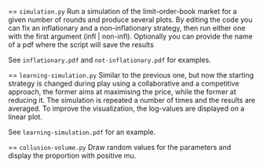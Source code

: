 == `simulation.py`
Run a simulation of the limit-order-book market for a given number of rounds and produce several plots. By editing the code you can fix an inflationary and a non-inflationary strategy, then run either one with the first argument (infl | non-infl). Optionally you can provide the name of a pdf where the script will save the results

See `inflationary.pdf` and `not-inflationary.pdf` for examples.

== `learning-simulation.py`
Similar to the previous one, but now the starting strategy is changed during play using a collaborative and a competitive approach, the former aims at maximising the price, while the former at reducing it. The simulation is repeated a number of times and the results are averaged. To improve the visualization, the log-values are displayed on a linear plot.

See `learning-simulation.pdf` for an example.

== `collusion-volume.py`
Draw random values for the parameters and display the proportion with positive mu.

